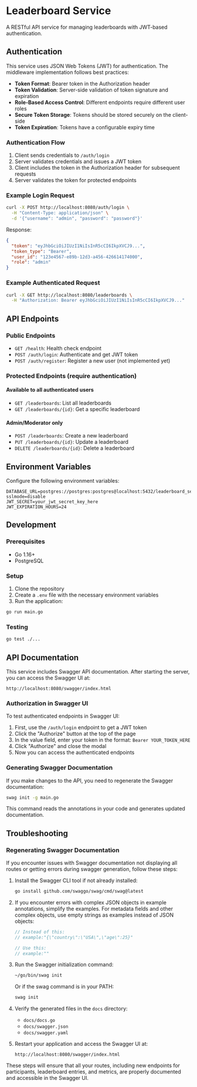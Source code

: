 # Leaderboard Service

A RESTful API service for managing leaderboards with JWT-based authentication.

## Authentication

This service uses JSON Web Tokens (JWT) for authentication. The middleware implementation follows best practices:

- **Token Format**: Bearer token in the Authorization header
- **Token Validation**: Server-side validation of token signature and expiration
- **Role-Based Access Control**: Different endpoints require different user roles
- **Secure Token Storage**: Tokens should be stored securely on the client-side
- **Token Expiration**: Tokens have a configurable expiry time

### Authentication Flow

1. Client sends credentials to `/auth/login`
2. Server validates credentials and issues a JWT token
3. Client includes the token in the Authorization header for subsequent requests
4. Server validates the token for protected endpoints

### Example Login Request

```bash
curl -X POST http://localhost:8080/auth/login \
  -H "Content-Type: application/json" \
  -d '{"username": "admin", "password": "password"}'
```

Response:

```json
{
  "token": "eyJhbGciOiJIUzI1NiIsInR5cCI6IkpXVCJ9...",
  "token_type": "Bearer",
  "user_id": "123e4567-e89b-12d3-a456-426614174000",
  "role": "admin"
}
```

### Example Authenticated Request

```bash
curl -X GET http://localhost:8080/leaderboards \
  -H "Authorization: Bearer eyJhbGciOiJIUzI1NiIsInR5cCI6IkpXVCJ9..."
```

## API Endpoints

### Public Endpoints

- `GET /health`: Health check endpoint
- `POST /auth/login`: Authenticate and get JWT token
- `POST /auth/register`: Register a new user (not implemented yet)

### Protected Endpoints (require authentication)

#### Available to all authenticated users

- `GET /leaderboards`: List all leaderboards
- `GET /leaderboards/{id}`: Get a specific leaderboard

#### Admin/Moderator only

- `POST /leaderboards`: Create a new leaderboard
- `PUT /leaderboards/{id}`: Update a leaderboard
- `DELETE /leaderboards/{id}`: Delete a leaderboard

## Environment Variables

Configure the following environment variables:

```
DATABASE_URL=postgres://postgres:postgres@localhost:5432/leaderboard_service?sslmode=disable
JWT_SECRET=your_jwt_secret_key_here
JWT_EXPIRATION_HOURS=24
```

## Development

### Prerequisites

- Go 1.16+
- PostgreSQL

### Setup

1. Clone the repository
2. Create a `.env` file with the necessary environment variables
3. Run the application:

```bash
go run main.go
```

### Testing

```bash
go test ./...
```

## API Documentation

This service includes Swagger API documentation. After starting the server, you can access the Swagger UI at:

```
http://localhost:8080/swagger/index.html
```

### Authorization in Swagger UI

To test authenticated endpoints in Swagger UI:

1. First, use the `/auth/login` endpoint to get a JWT token
2. Click the "Authorize" button at the top of the page
3. In the value field, enter your token in the format: `Bearer YOUR_TOKEN_HERE`
4. Click "Authorize" and close the modal
5. Now you can access the authenticated endpoints

### Generating Swagger Documentation

If you make changes to the API, you need to regenerate the Swagger documentation:

```bash
swag init -g main.go
```

This command reads the annotations in your code and generates updated documentation.

## Troubleshooting

### Regenerating Swagger Documentation

If you encounter issues with Swagger documentation not displaying all routes or getting errors during swagger generation, follow these steps:

1. Install the Swagger CLI tool if not already installed:

   ```bash
   go install github.com/swaggo/swag/cmd/swag@latest
   ```

2. If you encounter errors with complex JSON objects in example annotations, simplify the examples. For metadata fields and other complex objects, use empty strings as examples instead of JSON objects:

   ```go
   // Instead of this:
   // example:"{\"country\":\"USA\",\"age\":25}"

   // Use this:
   // example:""
   ```

3. Run the Swagger initialization command:

   ```bash
   ~/go/bin/swag init
   ```

   Or if the swag command is in your PATH:

   ```bash
   swag init
   ```

4. Verify the generated files in the `docs` directory:

   - `docs/docs.go`
   - `docs/swagger.json`
   - `docs/swagger.yaml`

5. Restart your application and access the Swagger UI at:
   ```
   http://localhost:8080/swagger/index.html
   ```

These steps will ensure that all your routes, including new endpoints for participants, leaderboard entries, and metrics, are properly documented and accessible in the Swagger UI.
